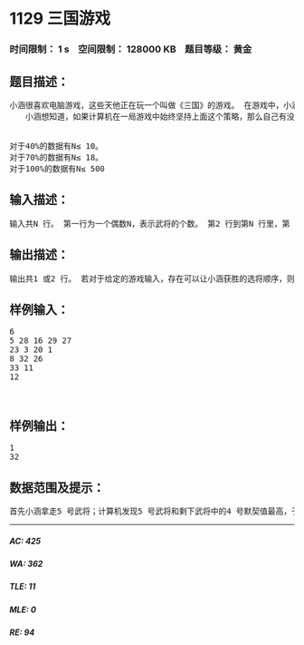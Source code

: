 # 1129 三国游戏   
### 时间限制： 1 s&nbsp;&nbsp;&nbsp;&nbsp;空间限制： 128000 KB&nbsp;&nbsp;&nbsp;&nbsp;题目等级： 黄金  
## 题目描述：  

<pre>
小涵很喜欢电脑游戏，这些天他正在玩一个叫做《三国》的游戏。 在游戏中，小涵和计算机各执一方，组建各自的军队进行对战。游戏中共有N 位武将（N 为偶数且不小于4），任意两个武将之间有一个“默契值”，表示若此两位武将作为一对组合 作战时，该组合的威力有多大。游戏开始前，所有武将都是自由的（称为自由武将，一旦某 个自由武将被选中作为某方军队的一员，那么他就不再是自由武将了），换句话说，所谓的 自由武将不属于任何一方。游戏开始，小涵和计算机要从自由武将中挑选武将组成自己的军 队，规则如下：小涵先从自由武将中选出一个加入自己的军队，然后计算机也从自由武将中 选出一个加入计算机方的军队。接下来一直按照“小涵→计算机→小涵→……”的顺序选择 武将，直到所有的武将被双方均分完。然后，程序自动从双方军队中各挑出一对默契值最高 的武将组合代表自己的军队进行二对二比武，拥有更高默契值的一对武将组合获胜，表示两 军交战，拥有获胜武将组合的一方获胜。 已知计算机一方选择武将的原则是尽量破坏对手下一步将形成的最强组合，它采取的具 体策略如下：任何时刻，轮到计算机挑选时，它会尝试将对手军队中的每个武将与当前每个 自由武将进行一一配对，找出所有配对中默契值最高的那对武将组合，并将该组合中的自由 武将选入自己的军队。 下面举例说明计算机的选将策略，例如，游戏中一共有6 个武将，他们相互之间的默契 值如下表所示  
　　小涵想知道，如果计算机在一局游戏中始终坚持上面这个策略，那么自己有没有可能必 胜？如果有，在所有可能的胜利结局中，自己那对用于比武的武将组合的默契值最大是多 少？ 假设整个游戏过程中，对战双方任何时候均能看到自由武将队中的武将和对方军队的武 将。为了简化问题，保证对于不同的武将组合，其默契值均不相同。
  

对于40%的数据有N≤ 10。  
对于70%的数据有N≤ 18。  
对于100%的数据有N≤ 500
</pre>
  
  
## 输入描述：  

<pre>
输入共N 行。 第一行为一个偶数N，表示武将的个数。 第2 行到第N 行里，第（i+1）行有（N−i）个非负整数，每两个数之间用一个空格隔 开，表示i 号武将和i+1，i+2，……，N 号武将之间的默契值（0 ≤ 默契值≤ 1,000,000,000）。
</pre>
  
  
## 输出描述：  

<pre>
输出共1 或2 行。 若对于给定的游戏输入，存在可以让小涵获胜的选将顺序，则输出1，并另起一行输出 所有获胜的情况中，小涵最终选出的武将组合的最大默契值。 如果不存在可以让小涵获胜的选将顺序，则输出0。
</pre>
  
  
## 样例输入：  

<pre>
6  
5 28 16 29 27  
23 3 20 1  
8 32 26  
33 11  
12  
  

</pre>
  
  
## 样例输出：  

<pre>
1  
32
</pre>
  
  
## 数据范围及提示：  

<pre>
首先小涵拿走5 号武将；计算机发现5 号武将和剩下武将中的4 号默契值最高，于是拿走4 号；小涵接着拿走3 号；计算机发现3、5 号武将之一和剩下的武将配对的所有组合中，5 号和1 号默契值最高，于是拿走1 号；小涵接着拿走2 号；计算机最后拿走6 号。在小涵手里的2，3，5 号武将中，3 号和5 号配合最好，默契值为32，而计算机能推出的最好组合为1 号和6 号，默契值为27。结果为小涵胜，并且这个组合是小涵用尽所有方法能取到的最好组合。
</pre>
  
  
***  

##### AC: 425  
##### WA: 362  
##### TLE: 11  
##### MLE: 0  
##### RE: 94  
